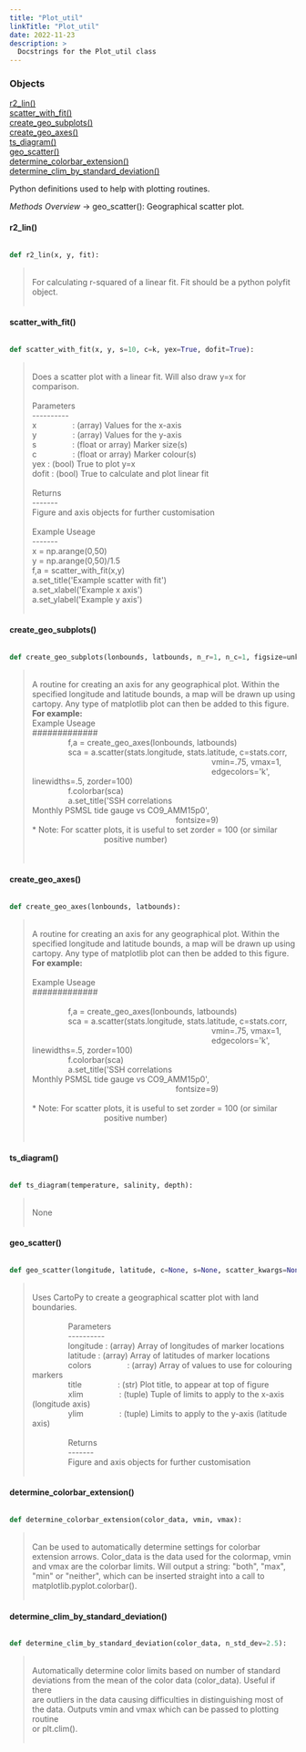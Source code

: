 ```yaml
---
title: "Plot_util"
linkTitle: "Plot_util"
date: 2022-11-23
description: >
  Docstrings for the Plot_util class
---
```

### Objects

[r2_lin()](#r2_lin)<br />
[scatter_with_fit()](#scatter_with_fit)<br />
[create_geo_subplots()](#create_geo_subplots)<br />
[create_geo_axes()](#create_geo_axes)<br />
[ts_diagram()](#ts_diagram)<br />
[geo_scatter()](#geo_scatter)<br />
[determine_colorbar_extension()](#determine_colorbar_extension)<br />
[determine_clim_by_standard_deviation()](#determine_clim_by_standard_deviation)<br />

Python definitions used to help with plotting routines.

*Methods Overview*
    -> geo_scatter(): Geographical scatter plot.
#### r2_lin()
```python

def r2_lin(x, y, fit):
```
> <br />
> For calculating r-squared of a linear fit. Fit should be a python polyfit object.<br />
> <br />
#### scatter_with_fit()
```python

def scatter_with_fit(x, y, s=10, c=k, yex=True, dofit=True):
```
> <br />
> Does a scatter plot with a linear fit. Will also draw y=x for<br />
> comparison.<br />
> <br />
> Parameters<br />
> ----------<br />
> x&nbsp;&nbsp;&nbsp;&nbsp;&nbsp;&nbsp;&nbsp;&nbsp;&nbsp;&nbsp;&nbsp;&nbsp;&nbsp;&nbsp;&nbsp;   : (array) Values for the x-axis<br />
> y&nbsp;&nbsp;&nbsp;&nbsp;&nbsp;&nbsp;&nbsp;&nbsp;&nbsp;&nbsp;&nbsp;&nbsp;&nbsp;&nbsp;&nbsp;   : (array) Values for the y-axis<br />
> s&nbsp;&nbsp;&nbsp;&nbsp;&nbsp;&nbsp;&nbsp;&nbsp;&nbsp;&nbsp;&nbsp;&nbsp;&nbsp;&nbsp;&nbsp;   : (float or array) Marker size(s)<br />
> c&nbsp;&nbsp;&nbsp;&nbsp;&nbsp;&nbsp;&nbsp;&nbsp;&nbsp;&nbsp;&nbsp;&nbsp;&nbsp;&nbsp;&nbsp;   : (float or array) Marker colour(s)<br />
> yex   : (bool) True to plot y=x<br />
> dofit : (bool) True to calculate and plot linear fit<br />
> <br />
> Returns<br />
> -------<br />
> Figure and axis objects for further customisation<br />
> <br />
> Example Useage<br />
> -------<br />
> x = np.arange(0,50)<br />
> y = np.arange(0,50)/1.5<br />
> f,a = scatter_with_fit(x,y)<br />
> a.set_title('Example scatter with fit')<br />
> a.set_xlabel('Example x axis')<br />
> a.set_ylabel('Example y axis')<br />
> <br />
#### create_geo_subplots()
```python

def create_geo_subplots(lonbounds, latbounds, n_r=1, n_c=1, figsize=unknown):
```
> <br />
>    A routine for creating an axis for any geographical plot. Within the<br />
>    specified longitude and latitude bounds, a map will be drawn up using<br />
>    cartopy. Any type of matplotlib plot can then be added to this figure.<br />
> <b>   For example:</b><br />
>    Example Useage<br />
>    #############<br />
> &nbsp;&nbsp;&nbsp;&nbsp;&nbsp;&nbsp;&nbsp;&nbsp;&nbsp;&nbsp;&nbsp;&nbsp;&nbsp;&nbsp;&nbsp;     f,a = create_geo_axes(lonbounds, latbounds)<br />
> &nbsp;&nbsp;&nbsp;&nbsp;&nbsp;&nbsp;&nbsp;&nbsp;&nbsp;&nbsp;&nbsp;&nbsp;&nbsp;&nbsp;&nbsp;     sca = a.scatter(stats.longitude, stats.latitude, c=stats.corr,<br />
> &nbsp;&nbsp;&nbsp;&nbsp;&nbsp;&nbsp;&nbsp;&nbsp;&nbsp;&nbsp;&nbsp;&nbsp;&nbsp;&nbsp;&nbsp;  &nbsp;&nbsp;&nbsp;&nbsp;&nbsp;&nbsp;&nbsp;&nbsp;&nbsp;&nbsp;&nbsp;&nbsp;&nbsp;&nbsp;&nbsp;  &nbsp;&nbsp;&nbsp;&nbsp;&nbsp;&nbsp;&nbsp;&nbsp;&nbsp;&nbsp;&nbsp;&nbsp;&nbsp;&nbsp;&nbsp;  &nbsp;&nbsp;&nbsp;&nbsp;&nbsp;&nbsp;&nbsp;&nbsp;&nbsp;&nbsp;&nbsp;&nbsp;&nbsp;&nbsp;&nbsp;  &nbsp;&nbsp;&nbsp;&nbsp;&nbsp;&nbsp;&nbsp;&nbsp;&nbsp;&nbsp;&nbsp;&nbsp;&nbsp;&nbsp;&nbsp;     vmin=.75, vmax=1,<br />
> &nbsp;&nbsp;&nbsp;&nbsp;&nbsp;&nbsp;&nbsp;&nbsp;&nbsp;&nbsp;&nbsp;&nbsp;&nbsp;&nbsp;&nbsp;  &nbsp;&nbsp;&nbsp;&nbsp;&nbsp;&nbsp;&nbsp;&nbsp;&nbsp;&nbsp;&nbsp;&nbsp;&nbsp;&nbsp;&nbsp;  &nbsp;&nbsp;&nbsp;&nbsp;&nbsp;&nbsp;&nbsp;&nbsp;&nbsp;&nbsp;&nbsp;&nbsp;&nbsp;&nbsp;&nbsp;  &nbsp;&nbsp;&nbsp;&nbsp;&nbsp;&nbsp;&nbsp;&nbsp;&nbsp;&nbsp;&nbsp;&nbsp;&nbsp;&nbsp;&nbsp;  &nbsp;&nbsp;&nbsp;&nbsp;&nbsp;&nbsp;&nbsp;&nbsp;&nbsp;&nbsp;&nbsp;&nbsp;&nbsp;&nbsp;&nbsp;     edgecolors='k', linewidths=.5, zorder=100)<br />
> &nbsp;&nbsp;&nbsp;&nbsp;&nbsp;&nbsp;&nbsp;&nbsp;&nbsp;&nbsp;&nbsp;&nbsp;&nbsp;&nbsp;&nbsp;     f.colorbar(sca)<br />
> &nbsp;&nbsp;&nbsp;&nbsp;&nbsp;&nbsp;&nbsp;&nbsp;&nbsp;&nbsp;&nbsp;&nbsp;&nbsp;&nbsp;&nbsp;     a.set_title('SSH correlations <br />
> Monthly PSMSL tide gauge vs CO9_AMM15p0',<br />
> &nbsp;&nbsp;&nbsp;&nbsp;&nbsp;&nbsp;&nbsp;&nbsp;&nbsp;&nbsp;&nbsp;&nbsp;&nbsp;&nbsp;&nbsp;  &nbsp;&nbsp;&nbsp;&nbsp;&nbsp;&nbsp;&nbsp;&nbsp;&nbsp;&nbsp;&nbsp;&nbsp;&nbsp;&nbsp;&nbsp;  &nbsp;&nbsp;&nbsp;&nbsp;&nbsp;&nbsp;&nbsp;&nbsp;&nbsp;&nbsp;&nbsp;&nbsp;&nbsp;&nbsp;&nbsp;  &nbsp;&nbsp;&nbsp;&nbsp;&nbsp;&nbsp;&nbsp;&nbsp;&nbsp;&nbsp;&nbsp;&nbsp;&nbsp;&nbsp;&nbsp;     fontsize=9)<br />
>    * Note: For scatter plots, it is useful to set zorder = 100 (or similar<br />
> &nbsp;&nbsp;&nbsp;&nbsp;&nbsp;&nbsp;&nbsp;&nbsp;&nbsp;&nbsp;&nbsp;&nbsp;&nbsp;&nbsp;&nbsp;  &nbsp;&nbsp;&nbsp;&nbsp;&nbsp;&nbsp;&nbsp;&nbsp;&nbsp;&nbsp;&nbsp;&nbsp;&nbsp;&nbsp;&nbsp;     positive number)<br />
>    <br />
> <br />
#### create_geo_axes()
```python

def create_geo_axes(lonbounds, latbounds):
```
> <br />
>    A routine for creating an axis for any geographical plot. Within the<br />
>    specified longitude and latitude bounds, a map will be drawn up using<br />
>    cartopy. Any type of matplotlib plot can then be added to this figure.<br />
> <b>   For example:</b><br />
> <br />
>    Example Useage<br />
>    #############<br />
> <br />
> &nbsp;&nbsp;&nbsp;&nbsp;&nbsp;&nbsp;&nbsp;&nbsp;&nbsp;&nbsp;&nbsp;&nbsp;&nbsp;&nbsp;&nbsp;     f,a = create_geo_axes(lonbounds, latbounds)<br />
> &nbsp;&nbsp;&nbsp;&nbsp;&nbsp;&nbsp;&nbsp;&nbsp;&nbsp;&nbsp;&nbsp;&nbsp;&nbsp;&nbsp;&nbsp;     sca = a.scatter(stats.longitude, stats.latitude, c=stats.corr,<br />
> &nbsp;&nbsp;&nbsp;&nbsp;&nbsp;&nbsp;&nbsp;&nbsp;&nbsp;&nbsp;&nbsp;&nbsp;&nbsp;&nbsp;&nbsp;  &nbsp;&nbsp;&nbsp;&nbsp;&nbsp;&nbsp;&nbsp;&nbsp;&nbsp;&nbsp;&nbsp;&nbsp;&nbsp;&nbsp;&nbsp;  &nbsp;&nbsp;&nbsp;&nbsp;&nbsp;&nbsp;&nbsp;&nbsp;&nbsp;&nbsp;&nbsp;&nbsp;&nbsp;&nbsp;&nbsp;  &nbsp;&nbsp;&nbsp;&nbsp;&nbsp;&nbsp;&nbsp;&nbsp;&nbsp;&nbsp;&nbsp;&nbsp;&nbsp;&nbsp;&nbsp;  &nbsp;&nbsp;&nbsp;&nbsp;&nbsp;&nbsp;&nbsp;&nbsp;&nbsp;&nbsp;&nbsp;&nbsp;&nbsp;&nbsp;&nbsp;     vmin=.75, vmax=1,<br />
> &nbsp;&nbsp;&nbsp;&nbsp;&nbsp;&nbsp;&nbsp;&nbsp;&nbsp;&nbsp;&nbsp;&nbsp;&nbsp;&nbsp;&nbsp;  &nbsp;&nbsp;&nbsp;&nbsp;&nbsp;&nbsp;&nbsp;&nbsp;&nbsp;&nbsp;&nbsp;&nbsp;&nbsp;&nbsp;&nbsp;  &nbsp;&nbsp;&nbsp;&nbsp;&nbsp;&nbsp;&nbsp;&nbsp;&nbsp;&nbsp;&nbsp;&nbsp;&nbsp;&nbsp;&nbsp;  &nbsp;&nbsp;&nbsp;&nbsp;&nbsp;&nbsp;&nbsp;&nbsp;&nbsp;&nbsp;&nbsp;&nbsp;&nbsp;&nbsp;&nbsp;  &nbsp;&nbsp;&nbsp;&nbsp;&nbsp;&nbsp;&nbsp;&nbsp;&nbsp;&nbsp;&nbsp;&nbsp;&nbsp;&nbsp;&nbsp;     edgecolors='k', linewidths=.5, zorder=100)<br />
> &nbsp;&nbsp;&nbsp;&nbsp;&nbsp;&nbsp;&nbsp;&nbsp;&nbsp;&nbsp;&nbsp;&nbsp;&nbsp;&nbsp;&nbsp;     f.colorbar(sca)<br />
> &nbsp;&nbsp;&nbsp;&nbsp;&nbsp;&nbsp;&nbsp;&nbsp;&nbsp;&nbsp;&nbsp;&nbsp;&nbsp;&nbsp;&nbsp;     a.set_title('SSH correlations <br />
> Monthly PSMSL tide gauge vs CO9_AMM15p0',<br />
> &nbsp;&nbsp;&nbsp;&nbsp;&nbsp;&nbsp;&nbsp;&nbsp;&nbsp;&nbsp;&nbsp;&nbsp;&nbsp;&nbsp;&nbsp;  &nbsp;&nbsp;&nbsp;&nbsp;&nbsp;&nbsp;&nbsp;&nbsp;&nbsp;&nbsp;&nbsp;&nbsp;&nbsp;&nbsp;&nbsp;  &nbsp;&nbsp;&nbsp;&nbsp;&nbsp;&nbsp;&nbsp;&nbsp;&nbsp;&nbsp;&nbsp;&nbsp;&nbsp;&nbsp;&nbsp;  &nbsp;&nbsp;&nbsp;&nbsp;&nbsp;&nbsp;&nbsp;&nbsp;&nbsp;&nbsp;&nbsp;&nbsp;&nbsp;&nbsp;&nbsp;     fontsize=9)<br />
> <br />
>    * Note: For scatter plots, it is useful to set zorder = 100 (or similar<br />
> &nbsp;&nbsp;&nbsp;&nbsp;&nbsp;&nbsp;&nbsp;&nbsp;&nbsp;&nbsp;&nbsp;&nbsp;&nbsp;&nbsp;&nbsp;  &nbsp;&nbsp;&nbsp;&nbsp;&nbsp;&nbsp;&nbsp;&nbsp;&nbsp;&nbsp;&nbsp;&nbsp;&nbsp;&nbsp;&nbsp;     positive number)<br />
>    <br />
> <br />
#### ts_diagram()
```python

def ts_diagram(temperature, salinity, depth):
```
> <br />
> None<br />
> <br />
#### geo_scatter()
```python

def geo_scatter(longitude, latitude, c=None, s=None, scatter_kwargs=None, coastline_kwargs=None, gridline_kwargs=None, figure_kwargs=unknown, title=, figsize=None):
```
> <br />
> Uses CartoPy to create a geographical scatter plot with land boundaries.<br />
> <br />
> &nbsp;&nbsp;&nbsp;&nbsp;&nbsp;&nbsp;&nbsp;&nbsp;&nbsp;&nbsp;&nbsp;&nbsp;&nbsp;&nbsp;&nbsp;  Parameters<br />
> &nbsp;&nbsp;&nbsp;&nbsp;&nbsp;&nbsp;&nbsp;&nbsp;&nbsp;&nbsp;&nbsp;&nbsp;&nbsp;&nbsp;&nbsp;  ----------<br />
> &nbsp;&nbsp;&nbsp;&nbsp;&nbsp;&nbsp;&nbsp;&nbsp;&nbsp;&nbsp;&nbsp;&nbsp;&nbsp;&nbsp;&nbsp;  longitude : (array) Array of longitudes of marker locations<br />
> &nbsp;&nbsp;&nbsp;&nbsp;&nbsp;&nbsp;&nbsp;&nbsp;&nbsp;&nbsp;&nbsp;&nbsp;&nbsp;&nbsp;&nbsp;  latitude  : (array) Array of latitudes of marker locations<br />
> &nbsp;&nbsp;&nbsp;&nbsp;&nbsp;&nbsp;&nbsp;&nbsp;&nbsp;&nbsp;&nbsp;&nbsp;&nbsp;&nbsp;&nbsp;  colors&nbsp;&nbsp;&nbsp;&nbsp;&nbsp;&nbsp;&nbsp;&nbsp;&nbsp;&nbsp;&nbsp;&nbsp;&nbsp;&nbsp;&nbsp;  : (array) Array of values to use for colouring markers<br />
> &nbsp;&nbsp;&nbsp;&nbsp;&nbsp;&nbsp;&nbsp;&nbsp;&nbsp;&nbsp;&nbsp;&nbsp;&nbsp;&nbsp;&nbsp;  title&nbsp;&nbsp;&nbsp;&nbsp;&nbsp;&nbsp;&nbsp;&nbsp;&nbsp;&nbsp;&nbsp;&nbsp;&nbsp;&nbsp;&nbsp;   : (str) Plot title, to appear at top of figure<br />
> &nbsp;&nbsp;&nbsp;&nbsp;&nbsp;&nbsp;&nbsp;&nbsp;&nbsp;&nbsp;&nbsp;&nbsp;&nbsp;&nbsp;&nbsp;  xlim&nbsp;&nbsp;&nbsp;&nbsp;&nbsp;&nbsp;&nbsp;&nbsp;&nbsp;&nbsp;&nbsp;&nbsp;&nbsp;&nbsp;&nbsp;    : (tuple) Tuple of limits to apply to the x-axis (longitude axis)<br />
> &nbsp;&nbsp;&nbsp;&nbsp;&nbsp;&nbsp;&nbsp;&nbsp;&nbsp;&nbsp;&nbsp;&nbsp;&nbsp;&nbsp;&nbsp;  ylim&nbsp;&nbsp;&nbsp;&nbsp;&nbsp;&nbsp;&nbsp;&nbsp;&nbsp;&nbsp;&nbsp;&nbsp;&nbsp;&nbsp;&nbsp;    : (tuple) Limits to apply to the y-axis (latitude axis)<br />
> <br />
> &nbsp;&nbsp;&nbsp;&nbsp;&nbsp;&nbsp;&nbsp;&nbsp;&nbsp;&nbsp;&nbsp;&nbsp;&nbsp;&nbsp;&nbsp;  Returns<br />
> &nbsp;&nbsp;&nbsp;&nbsp;&nbsp;&nbsp;&nbsp;&nbsp;&nbsp;&nbsp;&nbsp;&nbsp;&nbsp;&nbsp;&nbsp;  -------<br />
> &nbsp;&nbsp;&nbsp;&nbsp;&nbsp;&nbsp;&nbsp;&nbsp;&nbsp;&nbsp;&nbsp;&nbsp;&nbsp;&nbsp;&nbsp;  Figure and axis objects for further customisation<br />
> <br />
#### determine_colorbar_extension()
```python

def determine_colorbar_extension(color_data, vmin, vmax):
```
> <br />
> Can be used to automatically determine settings for colorbar<br />
> extension arrows. Color_data is the data used for the colormap, vmin<br />
> and vmax are the colorbar limits. Will output a string: "both", "max",<br />
> "min" or "neither", which can be inserted straight into a call to<br />
> matplotlib.pyplot.colorbar().<br />
> <br />
#### determine_clim_by_standard_deviation()
```python

def determine_clim_by_standard_deviation(color_data, n_std_dev=2.5):
```
> <br />
> Automatically determine color limits based on number of standard<br />
> deviations from the mean of the color data (color_data). Useful if there<br />
> are outliers in the data causing difficulties in distinguishing most of<br />
> the data. Outputs vmin and vmax which can be passed to plotting routine<br />
> or plt.clim().<br />
> <br />